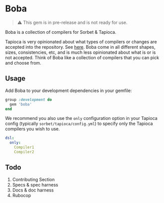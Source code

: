 # Boba

> :warning: This gem is in pre-release and is not ready for use.

Boba is a collection of compilers for Sorbet & Tapioca.

Tapioca is very opinionated about what types of compilers or changes are accepted into the repository. See
[here](https://github.com/Shopify/tapioca?tab=readme-ov-file#dsl-compilers). Boba come in all
different shapes, sizes, consistencies, etc, and is much less opinionated about what is or is not accepted. Think of
Boba like a collection of compilers that you can pick and choose from.

## Usage

Add Boba to your development dependencies in your gemfile:
```ruby
group :development do
  gem 'boba'
end
```

We recommend you also use the `only` configuration option in your Tapioca config (typically `sorbet/tapioca/config.yml`)
to specify only the Tapioca compilers you wish to use.
```yml
dsl:
  only:
    Compiler1
    Compiler2
```

## Todo

1. Contributing Section
2. Specs & spec harness
3. Docs & doc harness
4. Rubocop
